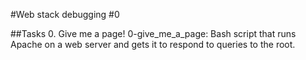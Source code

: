 #Web stack debugging #0

##Tasks
0. Give me a page!
0-give_me_a_page: Bash script that runs Apache on a web server and gets it to respond to queries to the root.

